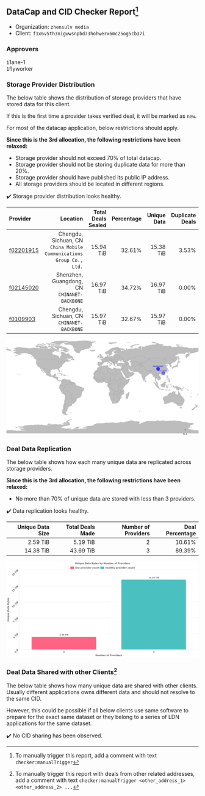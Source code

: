 ## DataCap and CID Checker Report[^1]
 - Organization: `zhensulv media`
 - Client: `f1x6v5th3nigwwsnpbd73hohwerx6mc25og5cb37i`
### Approvers
`1`1ane-1<br/>`1`flyworker

### Storage Provider Distribution
The below table shows the distribution of storage providers that have stored data for this client.

If this is the first time a provider takes verified deal, it will be marked as `new`.

For most of the datacap application, below restrictions should apply.

**Since this is the 3rd allocation, the following restrictions have been relaxed:**
 - Storage provider should not exceed 70% of total datacap.
 - Storage provider should not be storing duplicate data for more than 20%.
 - Storage provider should have published its public IP address.
 - All storage providers should be located in different regions.

✔️ Storage provider distribution looks healthy.

| Provider                                              |                                                               Location | Total Deals Sealed | Percentage | Unique Data | Duplicate Deals |
| :---------------------------------------------------- | ---------------------------------------------------------------------: | -----------------: | ---------: | ----------: | --------------: |
| [f02201915](https://filfox.info/en/address/f02201915) | Chengdu, Sichuan, CN<br/>`China Mobile Communications Group Co., Ltd.` |          15.94 TiB |     32.61% |   15.38 TiB |           3.53% |
| [f02145020](https://filfox.info/en/address/f02145020) |                        Shenzhen, Guangdong, CN<br/>`CHINANET-BACKBONE` |          16.97 TiB |     34.72% |   16.97 TiB |           0.00% |
| [f0109903](https://filfox.info/en/address/f0109903)   |                           Chengdu, Sichuan, CN<br/>`CHINANET-BACKBONE` |          15.97 TiB |     32.67% |   15.97 TiB |           0.00% |

<img src="https://raw.githubusercontent.com/data-preservation-programs/filplus-checker-assets/main/filecoin-project/filecoin-plus-large-datasets/issues/1047/1690941298747.png"/>

### Deal Data Replication
The below table shows how each many unique data are replicated across storage providers.


**Since this is the 3rd allocation, the following restrictions have been relaxed:**
- No more than 70% of unique data are stored with less than 3 providers.

✔️ Data replication looks healthy.

| Unique Data Size | Total Deals Made | Number of Providers | Deal Percentage |
| ---------------: | ---------------: | ------------------: | --------------: |
|         2.59 TiB |         5.19 TiB |                   2 |          10.61% |
|        14.38 TiB |        43.69 TiB |                   3 |          89.39% |

<img src="https://raw.githubusercontent.com/data-preservation-programs/filplus-checker-assets/main/filecoin-project/filecoin-plus-large-datasets/issues/1047/1690941299467.png"/>

### Deal Data Shared with other Clients[^3]
The below table shows how many unique data are shared with other clients.
Usually different applications owns different data and should not resolve to the same CID.

However, this could be possible if all below clients use same software to prepare for the exact same dataset or they belong to a series of LDN applications for the same dataset.

✔️ No CID sharing has been observed.

[^1]: To manually trigger this report, add a comment with text `checker:manualTrigger`

[^2]: Deals from those addresses are combined into this report as they are specified with `checker:manualTrigger`

[^3]: To manually trigger this report with deals from other related addresses, add a comment with text `checker:manualTrigger <other_address_1> <other_address_2> ...`
